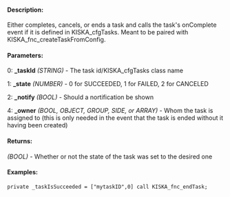 #### Description:
Either completes, cancels, or ends a task and calls the task's onComplete event if it is defined in KISKA_cfgTasks. Meant to be paired with KISKA_fnc_createTaskFromConfig.

#### Parameters:
0: **_taskId** *(STRING)* - The task id/KISKA_cfgTasks class name

1: **_state** *(NUMBER)* - 0 for SUCCEEDED, 1 for FAILED, 2 for CANCELED

2: **_notify** *(BOOL)* - Should a nortification be shown

4: **_owner** *(BOOL, OBJECT, GROUP, SIDE, or ARRAY)* - Whom the task is assigned to(this is only needed in the event that the task is ended without it having been created)

#### Returns:
*(BOOL)* - Whether or not the state of the task was set to the desired one

#### Examples:
```sqf
private _taskIsSucceeded = ["mytaskID",0] call KISKA_fnc_endTask;
```

